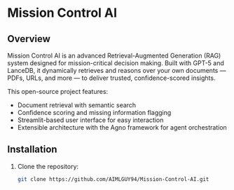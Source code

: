 # Mission Control AI

## Overview

Mission Control AI is an advanced Retrieval-Augmented Generation (RAG) system designed for mission-critical decision making. Built with GPT-5 and LanceDB, it dynamically retrieves and reasons over your own documents — PDFs, URLs, and more — to deliver trusted, confidence-scored insights.

This open-source project features:

- Document retrieval with semantic search
- Confidence scoring and missing information flagging
- Streamlit-based user interface for easy interaction
- Extensible architecture with the Agno framework for agent orchestration

## Installation

1. Clone the repository:
   ```bash
   git clone https://github.com/AIMLGUY94/Mission-Control-AI.git
